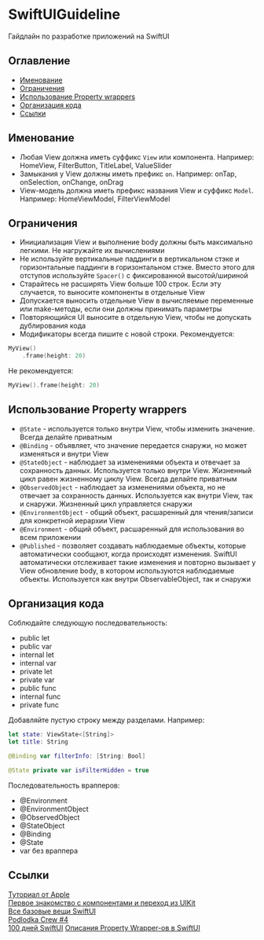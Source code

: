 # SwiftUIGuideline

Гайдлайн по разработке приложений на SwiftUI

## Оглавление

* [Именование](#Именование)
* [Ограничения](#Ограничения)
* [Использование Property wrappers](#Использование-Property-wrappers)
* [Организация кода](#Организация-кода)
* [Ссылки](#Ссылки)

## Именование

- Любая View должна иметь суффикс `View` или компонента. Например: HomeView, FilterButton, TitleLabel, ValueSlider
- Замыкания у View должны иметь префикс `on`. Например: onTap, onSelection, onChange, onDrag
- View-модель должна иметь префикс названия View и суффикс `Model`. Например: HomeViewModel, FilterViewModel

## Ограничения

- Инициализация View и выполнение body должны быть максимально легкими. Не нагружайте их вычислениями
- Не используйте вертикальные паддинги в вертикальном стэке и горизонтальные паддинги в горизонтальном стэке. Вместо этого для отступов используйте `Spacer()` с фиксированной высотой/шириной
- Старайтесь не расширять View больше 100 строк. Если эту случается, то выносите компоненты в отдельные View
- Допускается выносить отдельные View в вычисляемые переменные или make-методы, если они должны принимать параметры
- Повторяющийся UI выносите в отдельную View, чтобы не допускать дублирования кода
- Модификаторы всегда пишите с новой строки.
Рекомендуется:
```swift
MyView()
    .frame(height: 20)
```
Не рекомендуется:
```swift
MyView().frame(height: 20)
```

## Использование Property wrappers

- `@State` - используется только внутри View, чтобы изменить значение. Всегда делайте приватным
- `@Binding` - объявляет, что значение передается снаружи, но может изменяться и внутри View
- `@StateObject` - наблюдает за изменениями объекта и отвечает за сохранность данных. Используется только внутри View. Жизненный цикл равен жизненному циклу View. Всегда делайте приватным
- `@ObservedObject` - наблюдает за изменениями объекта, но не отвечает за сохранность данных. Используется как внутри View, так и снаружи. Жизненный цикл управляется снаружи
- `@EnvironmentObject` - общий объект, расшаренный для чтения/записи для конкретной иерархии View
- `@Environment` - общий объект, расшаренный для использования во всем приложении
- `@Published` - позволяет создавать наблюдаемые объекты, которые автоматически сообщают, когда происходят изменения. SwiftUI автоматически отслеживает такие изменения и повторно вызывает у View обновление body, в котором используются наблюдаемые объекты. Используется как внутри ObservableObject, так и снаружи

## Организация кода

Соблюдайте следующую последовательность:
- public let
- public var
- internal let
- internal var
- private let
- private var
- public func
- internal func
- private func

Добавляйте пустую строку между разделами. Например:
```swift
let state: ViewState<[String]>
let title: String
    
@Binding var filterInfo: [String: Bool]

@State private var isFilterHidden = true
```

Последовательность врапперов:
- @Environment
- @EnvironmentObject
- @ObservedObject
- @StateObject
- @Binding
- @State
- var без враппера

## Ссылки

[Туториал от Apple](https://developer.apple.com/tutorials/swiftui/)  
[Первое знакомство с компонентами и переход из UIKit](https://github.com/SimpleBoilerplates/SwiftUI-Cheat-Sheet)  
[Все базовые вещи SwiftUI](https://fuckingswiftui.com)  
[Podlodka Crew #4](https://www.youtube.com/playlist?list=PLNSmyatBJig4yzwgVdhDJuSA4U8zhAqo7)  
[100 дней SwiftUI](https://www.hackingwithswift.com/100/swiftui)
[Описания Property Wrapper-ов в SwiftUI](https://disk.yandex.ru/i/5C8sPIZwXVOC7g)
